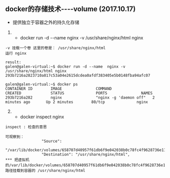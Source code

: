 ## docker的存储技术----volume (2017.10.17)

* 提供独立于容器之外的持久化存储

 
1. * docker run -d --name  nginx -v /usr/share/nginx/html nginx
```
-v 挂载一个卷 这里的卷是： /usr/share/nginx/html
运行 nginx

result:
galen@galen-virtual:~$ docker run -d --name  nginx -v /usr/share/nginx/html nginx
293b7216a2823710a817c53a04e2615dcdea0afdf383405e5b0148fba94afc07

galen@galen-virtual:~$ docker ps
CONTAINER ID        IMAGE               COMMAND                  CREATED             STATUS              PORTS               NAMES
293b7216a282        nginx               "nginx -g 'daemon off"   2 minutes ago       Up 2 minutes        80/tcp              nginx
```
2. * docker inspect nginx
```
inspect : 检查的意思

可观察到：
                "Source": 
                "/var/lib/docker/volumes/658707d40957f61db6f9e042038b0c78fc4f9628736e1173f127b8a5a6a83023/_data",
                "Destination": "/usr/share/nginx/html",
*** 把虚拟机的/var/lib/docker/volumes/658707d40957f61db6f9e042038b0c78fc4f9628736e1173f127b8a5a6a83023/_data 路径挂载到容器的 /usr/share/nginx/html

```
